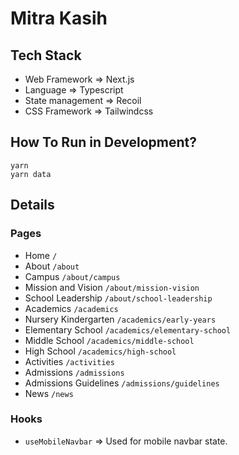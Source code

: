 # Mitra Kasih

## Tech Stack

- Web Framework => Next.js
- Language => Typescript
- State management => Recoil
- CSS Framework => Tailwindcss

## How To Run in Development?

```shell
yarn
yarn data
```

## Details

### Pages

- Home `/`
- About `/about`
- Campus `/about/campus`
- Mission and Vision `/about/mission-vision`
- School Leadership `/about/school-leadership`
- Academics `/academics`
- Nursery Kindergarten `/academics/early-years`
- Elementary School `/academics/elementary-school`
- Middle School `/academics/middle-school`
- High School `/academics/high-school`
- Activities `/activities`
- Admissions `/admissions`
- Admissions Guidelines `/admissions/guidelines`
- News `/news`

### Hooks

- `useMobileNavbar` => Used for mobile navbar state.
